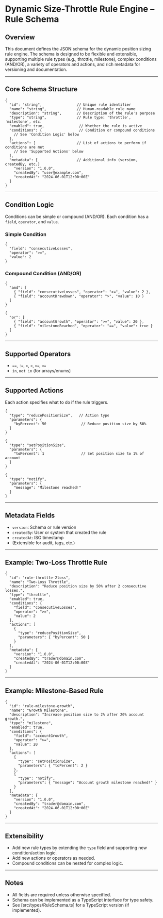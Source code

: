 # Dynamic Size-Throttle Rule Engine – Rule Schema

## Overview
This document defines the JSON schema for the dynamic position sizing rule engine. The schema is designed to be flexible and extensible, supporting multiple rule types (e.g., throttle, milestone), complex conditions (AND/OR), a variety of operators and actions, and rich metadata for versioning and documentation.

---

## Core Schema Structure
```jsonc
{
  "id": "string",                // Unique rule identifier
  "name": "string",              // Human-readable rule name
  "description": "string",       // Description of the rule's purpose
  "type": "string",              // Rule type: 'throttle', 'milestone', etc.
  "enabled": true,                // Whether the rule is active
  "conditions": {                 // Condition or compound conditions
    // See 'Condition Logic' below
  },
  "actions": [                   // List of actions to perform if conditions are met
    // See 'Supported Actions' below
  ],
  "metadata": {                  // Additional info (version, createdBy, etc.)
    "version": "1.0.0",
    "createdBy": "user@example.com",
    "createdAt": "2024-06-01T12:00:00Z"
  }
}
```

---

## Condition Logic
Conditions can be simple or compound (AND/OR). Each condition has a `field`, `operator`, and `value`.

### Simple Condition
```jsonc
{
  "field": "consecutiveLosses",
  "operator": ">=",
  "value": 2
}
```

### Compound Condition (AND/OR)
```jsonc
{
  "and": [
    { "field": "consecutiveLosses", "operator": ">=", "value": 2 },
    { "field": "accountDrawdown", "operator": ">", "value": 10 }
  ]
}

{
  "or": [
    { "field": "accountGrowth", "operator": ">=", "value": 20 },
    { "field": "milestoneReached", "operator": "==", "value": true }
  ]
}
```

---

## Supported Operators
- `==`, `!=`, `>`, `<`, `>=`, `<=`
- `in`, `not in` (for arrays/enums)

---

## Supported Actions
Each action specifies what to do if the rule triggers.
```jsonc
{
  "type": "reducePositionSize",   // Action type
  "parameters": {
    "byPercent": 50                // Reduce position size by 50%
  }
}

{
  "type": "setPositionSize",
  "parameters": {
    "toPercent": 1                 // Set position size to 1% of account
  }
}

{
  "type": "notify",
  "parameters": {
    "message": "Milestone reached!"
  }
}
```

---

## Metadata Fields
- `version`: Schema or rule version
- `createdBy`: User or system that created the rule
- `createdAt`: ISO timestamp
- (Extensible for audit, tags, etc.)

---

## Example: Two-Loss Throttle Rule
```jsonc
{
  "id": "rule-throttle-2loss",
  "name": "Two-Loss Throttle",
  "description": "Reduce position size by 50% after 2 consecutive losses.",
  "type": "throttle",
  "enabled": true,
  "conditions": {
    "field": "consecutiveLosses",
    "operator": ">=",
    "value": 2
  },
  "actions": [
    {
      "type": "reducePositionSize",
      "parameters": { "byPercent": 50 }
    }
  ],
  "metadata": {
    "version": "1.0.0",
    "createdBy": "trader@domain.com",
    "createdAt": "2024-06-01T12:00:00Z"
  }
}
```

---

## Example: Milestone-Based Rule
```jsonc
{
  "id": "rule-milestone-growth",
  "name": "Growth Milestone",
  "description": "Increase position size to 2% after 20% account growth.",
  "type": "milestone",
  "enabled": true,
  "conditions": {
    "field": "accountGrowth",
    "operator": ">=",
    "value": 20
  },
  "actions": [
    {
      "type": "setPositionSize",
      "parameters": { "toPercent": 2 }
    },
    {
      "type": "notify",
      "parameters": { "message": "Account growth milestone reached!" }
    }
  ],
  "metadata": {
    "version": "1.0.0",
    "createdBy": "trader@domain.com",
    "createdAt": "2024-06-01T12:00:00Z"
  }
}
```

---

## Extensibility
- Add new rule types by extending the `type` field and supporting new condition/action logic.
- Add new actions or operators as needed.
- Compound conditions can be nested for complex logic.

---

## Notes
- All fields are required unless otherwise specified.
- Schema can be implemented as a TypeScript interface for type safety.
- See [src/types/RuleSchema.ts] for a TypeScript version (if implemented). 